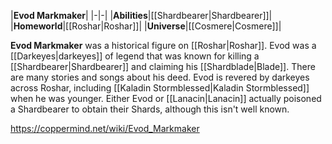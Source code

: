|**Evod Markmaker**|
|-|-|
|**Abilities**|[[Shardbearer\|Shardbearer]]|
|**Homeworld**|[[Roshar\|Roshar]]|
|**Universe**|[[Cosmere\|Cosmere]]|

**Evod Markmaker** was a historical figure on [[Roshar\|Roshar]].
Evod was a [[Darkeyes\|darkeyes]] of legend that was known for killing a [[Shardbearer\|Shardbearer]] and claiming his [[Shardblade\|Blade]]. There are many stories and songs about his deed. Evod is revered by darkeyes across Roshar, including [[Kaladin Stormblessed\|Kaladin Stormblessed]] when he was younger.
Either Evod or [[Lanacin\|Lanacin]] actually poisoned a Shardbearer to obtain their Shards, although this isn't well known.



https://coppermind.net/wiki/Evod_Markmaker